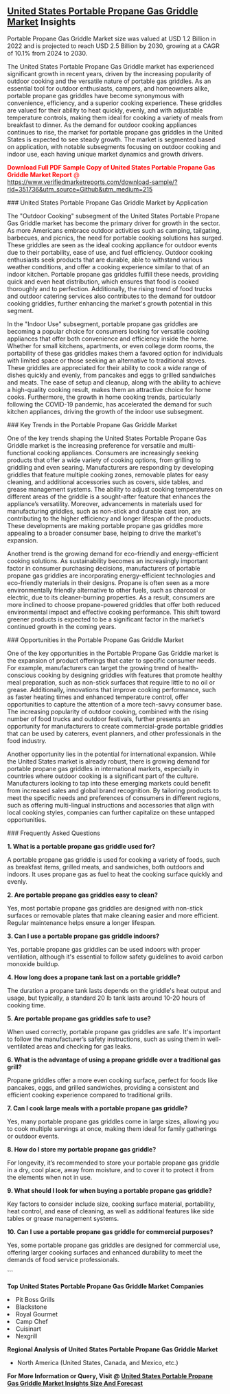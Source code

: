 <h2><a href="https://www.verifiedmarketreports.com/download-sample/?rid=351736&amp;utm_source=Github&amp;utm_medium=215" target="_blank">United States Portable Propane Gas Griddle Market</a> Insights</h2><p>Portable Propane Gas Griddle Market size was valued at USD 1.2 Billion in 2022 and is projected to reach USD 2.5 Billion by 2030, growing at a CAGR of 10.1% from 2024 to 2030.</p><p> <p>The United States Portable Propane Gas Griddle market has experienced significant growth in recent years, driven by the increasing popularity of outdoor cooking and the versatile nature of portable gas griddles. As an essential tool for outdoor enthusiasts, campers, and homeowners alike, portable propane gas griddles have become synonymous with convenience, efficiency, and a superior cooking experience. These griddles are valued for their ability to heat quickly, evenly, and with adjustable temperature controls, making them ideal for cooking a variety of meals from breakfast to dinner. As the demand for outdoor cooking appliances continues to rise, the market for portable propane gas griddles in the United States is expected to see steady growth. The market is segmented based on application, with notable subsegments focusing on outdoor cooking and indoor use, each having unique market dynamics and growth drivers. <p><span class=""><span style="color: #ff0000;"><strong>Download Full PDF Sample Copy of United States Portable Propane Gas Griddle Market Report</strong> @ </span><a href="https://www.verifiedmarketreports.com/download-sample/?rid=351736&amp;utm_source=Github&amp;utm_medium=215" target="_blank">https://www.verifiedmarketreports.com/download-sample/?rid=351736&amp;utm_source=Github&amp;utm_medium=215</a></span></p></p> <p>### United States Portable Propane Gas Griddle Market by Application</p> <p>The "Outdoor Cooking" subsegment of the United States Portable Propane Gas Griddle market has become the primary driver for growth in the sector. As more Americans embrace outdoor activities such as camping, tailgating, barbecues, and picnics, the need for portable cooking solutions has surged. These griddles are seen as the ideal cooking appliance for outdoor events due to their portability, ease of use, and fuel efficiency. Outdoor cooking enthusiasts seek products that are durable, able to withstand various weather conditions, and offer a cooking experience similar to that of an indoor kitchen. Portable propane gas griddles fulfill these needs, providing quick and even heat distribution, which ensures that food is cooked thoroughly and to perfection. Additionally, the rising trend of food trucks and outdoor catering services also contributes to the demand for outdoor cooking griddles, further enhancing the market's growth potential in this segment.</p> <p>In the "Indoor Use" subsegment, portable propane gas griddles are becoming a popular choice for consumers looking for versatile cooking appliances that offer both convenience and efficiency inside the home. Whether for small kitchens, apartments, or even college dorm rooms, the portability of these gas griddles makes them a favored option for individuals with limited space or those seeking an alternative to traditional stoves. These griddles are appreciated for their ability to cook a wide range of dishes quickly and evenly, from pancakes and eggs to grilled sandwiches and meats. The ease of setup and cleanup, along with the ability to achieve a high-quality cooking result, makes them an attractive choice for home cooks. Furthermore, the growth in home cooking trends, particularly following the COVID-19 pandemic, has accelerated the demand for such kitchen appliances, driving the growth of the indoor use subsegment.</p> <p>### Key Trends in the Portable Propane Gas Griddle Market</p> <p>One of the key trends shaping the United States Portable Propane Gas Griddle market is the increasing preference for versatile and multi-functional cooking appliances. Consumers are increasingly seeking products that offer a wide variety of cooking options, from grilling to griddling and even searing. Manufacturers are responding by developing griddles that feature multiple cooking zones, removable plates for easy cleaning, and additional accessories such as covers, side tables, and grease management systems. The ability to adjust cooking temperatures on different areas of the griddle is a sought-after feature that enhances the appliance’s versatility. Moreover, advancements in materials used for manufacturing griddles, such as non-stick and durable cast iron, are contributing to the higher efficiency and longer lifespan of the products. These developments are making portable propane gas griddles more appealing to a broader consumer base, helping to drive the market's expansion.</p> <p>Another trend is the growing demand for eco-friendly and energy-efficient cooking solutions. As sustainability becomes an increasingly important factor in consumer purchasing decisions, manufacturers of portable propane gas griddles are incorporating energy-efficient technologies and eco-friendly materials in their designs. Propane is often seen as a more environmentally friendly alternative to other fuels, such as charcoal or electric, due to its cleaner-burning properties. As a result, consumers are more inclined to choose propane-powered griddles that offer both reduced environmental impact and effective cooking performance. This shift toward greener products is expected to be a significant factor in the market’s continued growth in the coming years.</p> <p>### Opportunities in the Portable Propane Gas Griddle Market</p> <p>One of the key opportunities in the Portable Propane Gas Griddle market is the expansion of product offerings that cater to specific consumer needs. For example, manufacturers can target the growing trend of health-conscious cooking by designing griddles with features that promote healthy meal preparation, such as non-stick surfaces that require little to no oil or grease. Additionally, innovations that improve cooking performance, such as faster heating times and enhanced temperature control, offer opportunities to capture the attention of a more tech-savvy consumer base. The increasing popularity of outdoor cooking, combined with the rising number of food trucks and outdoor festivals, further presents an opportunity for manufacturers to create commercial-grade portable griddles that can be used by caterers, event planners, and other professionals in the food industry.</p> <p>Another opportunity lies in the potential for international expansion. While the United States market is already robust, there is growing demand for portable propane gas griddles in international markets, especially in countries where outdoor cooking is a significant part of the culture. Manufacturers looking to tap into these emerging markets could benefit from increased sales and global brand recognition. By tailoring products to meet the specific needs and preferences of consumers in different regions, such as offering multi-lingual instructions and accessories that align with local cooking styles, companies can further capitalize on these untapped opportunities.</p> <p>### Frequently Asked Questions</p> <p><b>1. What is a portable propane gas griddle used for?</b></p> <p>A portable propane gas griddle is used for cooking a variety of foods, such as breakfast items, grilled meats, and sandwiches, both outdoors and indoors. It uses propane gas as fuel to heat the cooking surface quickly and evenly.</p> <p><b>2. Are portable propane gas griddles easy to clean?</b></p> <p>Yes, most portable propane gas griddles are designed with non-stick surfaces or removable plates that make cleaning easier and more efficient. Regular maintenance helps ensure a longer lifespan.</p> <p><b>3. Can I use a portable propane gas griddle indoors?</b></p> <p>Yes, portable propane gas griddles can be used indoors with proper ventilation, although it's essential to follow safety guidelines to avoid carbon monoxide buildup.</p> <p><b>4. How long does a propane tank last on a portable griddle?</b></p> <p>The duration a propane tank lasts depends on the griddle's heat output and usage, but typically, a standard 20 lb tank lasts around 10-20 hours of cooking time.</p> <p><b>5. Are portable propane gas griddles safe to use?</b></p> <p>When used correctly, portable propane gas griddles are safe. It's important to follow the manufacturer’s safety instructions, such as using them in well-ventilated areas and checking for gas leaks.</p> <p><b>6. What is the advantage of using a propane griddle over a traditional gas grill?</b></p> <p>Propane griddles offer a more even cooking surface, perfect for foods like pancakes, eggs, and grilled sandwiches, providing a consistent and efficient cooking experience compared to traditional grills.</p> <p><b>7. Can I cook large meals with a portable propane gas griddle?</b></p> <p>Yes, many portable propane gas griddles come in large sizes, allowing you to cook multiple servings at once, making them ideal for family gatherings or outdoor events.</p> <p><b>8. How do I store my portable propane gas griddle?</b></p> <p>For longevity, it’s recommended to store your portable propane gas griddle in a dry, cool place, away from moisture, and to cover it to protect it from the elements when not in use.</p> <p><b>9. What should I look for when buying a portable propane gas griddle?</b></p> <p>Key factors to consider include size, cooking surface material, portability, heat control, and ease of cleaning, as well as additional features like side tables or grease management systems.</p> <p><b>10. Can I use a portable propane gas griddle for commercial purposes?</b></p> <p>Yes, some portable propane gas griddles are designed for commercial use, offering larger cooking surfaces and enhanced durability to meet the demands of food service professionals.</p> ```</p><p><strong>Top United States Portable Propane Gas Griddle Market Companies</strong></p><div data-test-id=""><p><li>Pit Boss Grills</li><li> Blackstone</li><li> Royal Gourmet</li><li> Camp Chef</li><li> Cuisinart</li><li> Nexgrill</li></p><div><strong>Regional Analysis of&nbsp;United States Portable Propane Gas Griddle Market</strong></div><ul><li dir="ltr"><p dir="ltr">North America&nbsp;(United States, Canada, and Mexico, etc.)</p></li></ul><p><strong>For More Information or Query, Visit @&nbsp;</strong><strong><a href="https://www.verifiedmarketreports.com/product/portable-propane-gas-griddle-market/?utm_source=Github&amp;utm_medium=215" target="_blank">United States Portable Propane Gas Griddle Market Insights Size And Forecast</a></strong></p></div>
